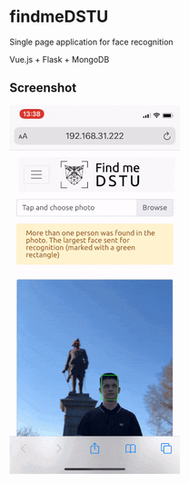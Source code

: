 # findmeDSTU
Single page application for face recognition

Vue.js + Flask + MongoDB

## Screenshot

![More than one face found](screenshot/more_than_one_face_found.gif)
